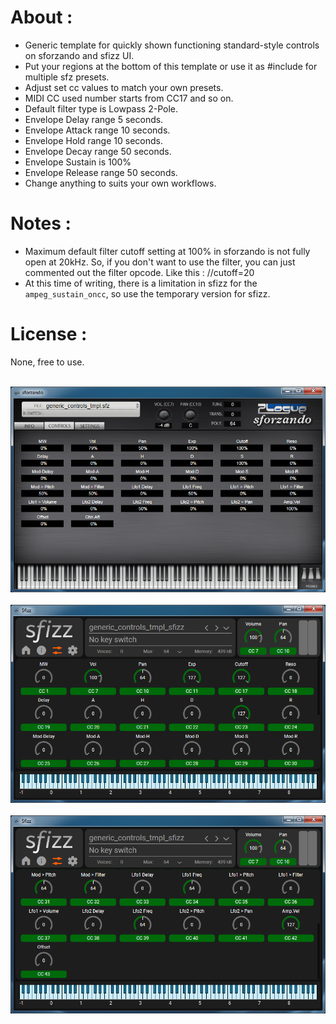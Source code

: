 # About :
- Generic template for quickly shown functioning standard-style controls on sforzando and sfizz UI.
- Put your regions at the bottom of this template or use it as #include for multiple sfz presets.
- Adjust set cc values to match your own presets.
- MIDI CC used number starts from CC17 and so on.
- Default filter type is Lowpass 2-Pole.
- Envelope Delay range 5 seconds.
- Envelope Attack range 10 seconds.
- Envelope Hold range 10 seconds.
- Envelope Decay range 50 seconds.
- Envelope Sustain is 100%
- Envelope Release range 50 seconds.
- Change anything to suits your own workflows.

# Notes :
- Maximum default filter cutoff setting at 100% in sforzando is not fully open at 20kHz. So, if you don't want to use the filter, you can just commented out the filter opcode. Like this : //cutoff=20
- At this time of writing, there is a limitation in sfizz for the `ampeg_sustain_oncc`, so use the temporary version for sfizz.

# License :
None, free to use.

<br><img src="gen_ctrl_tmpl_sforz.png"><br>
<br><img src="gen_ctrl_sfizz_p1.png"><br>
<br><img src="gen_ctrl_sfizz_p2.png"><br>
